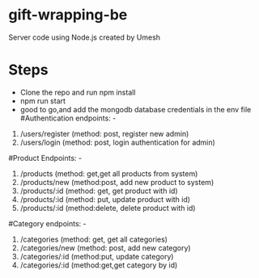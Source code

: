 # gift-wrapping-be

Server code using Node.js created by Umesh

# Steps

- Clone the repo and run npm install 
- npm run start
- good to go,and add the mongodb database credentials in the env file
#Authentication endpoints: -

1. /users/register (method: post, register new admin)
2. /users/login (method: post, login authentication for admin)

#Product Endpoints: -

1. /products (method: get,get all products from system)
2. /products/new (method:post, add new product to system)
3. /products/:id (method: get, get product with id)
4. /products/:id (method: put, update product with id)
5. /products/:id (method:delete, delete product with id)

#Category endpoints: -

1. /categories (method: get, get all categories)
2. /categories/new (method: post, add new category)
3. /categories/:id (method:put, update category)
4. /categories/:id (method:get,get category by id)
